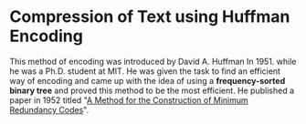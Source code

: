 # Compression of Text using Huffman Encoding
This method of encoding was introduced by David A. Huffman  In 1951. while he was a Ph.D. student at MIT. He was given the task to find an efficient way of encoding and came up with the idea of using a **frequency-sorted binary tree** and proved this method to be the most efficient. He published a paper in 1952 titled "[A Method for the Construction of Minimum Redundancy Codes](http://compression.ru/download/articles/huff/huffman_1952_minimum-redundancy-codes.pdf)". 
